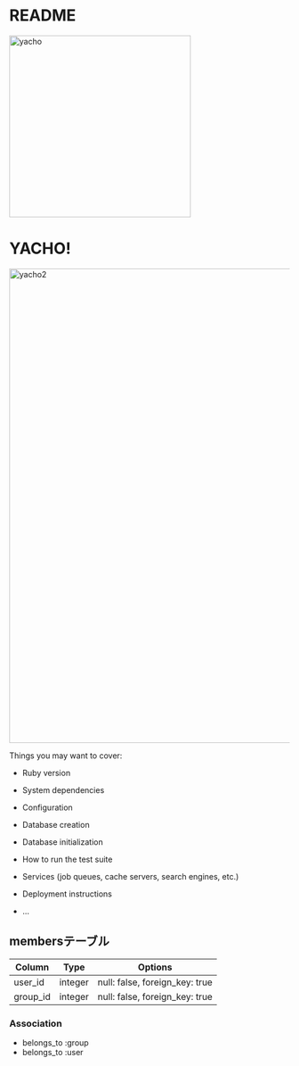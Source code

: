 # README
<img width="326" alt="yacho" src="https://user-images.githubusercontent.com/51224937/62510876-d3623f00-b84b-11e9-8e83-52ce1bae3ed5.png">

# YACHO!
<img width="851" alt="yacho2" src="https://user-images.githubusercontent.com/51224937/62512037-40c49e80-b851-11e9-8699-d029564b9cc3.png">

Things you may want to cover:

* Ruby version

* System dependencies

* Configuration

* Database creation

* Database initialization

* How to run the test suite

* Services (job queues, cache servers, search engines, etc.)

* Deployment instructions

* ...
## membersテーブル

|Column|Type|Options|
|------|----|-------|
|user_id|integer|null: false, foreign_key: true|
|group_id|integer|null: false, foreign_key: true|

### Association
- belongs_to :group
- belongs_to :user